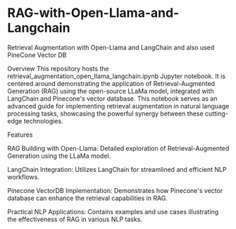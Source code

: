 # RAG-with-Open-Llama-and-Langchain
Retrieval Augmentation with Open-Llama and LangChain and also used PineCone Vector DB

Overview
This repository hosts the retrieval_augmentation_open_llama_langchain.ipynb Jupyter notebook. It is centered around demonstrating the application of Retrieval-Augmented Generation (RAG) using the open-source LLaMa model, integrated with LangChain and Pinecone's vector database. This notebook serves as an advanced guide for implementing retrieval augmentation in natural language processing tasks, showcasing the powerful synergy between these cutting-edge technologies.

Features

RAG Building with Open-Llama: Detailed exploration of Retrieval-Augmented Generation using the LLaMa model.

LangChain Integration: Utilizes LangChain for streamlined and efficient NLP workflows.

Pinecone VectorDB Implementation: Demonstrates how Pinecone's vector database can enhance the retrieval capabilities in RAG.

Practical NLP Applications: Contains examples and use cases illustrating the effectiveness of RAG in various NLP tasks.
